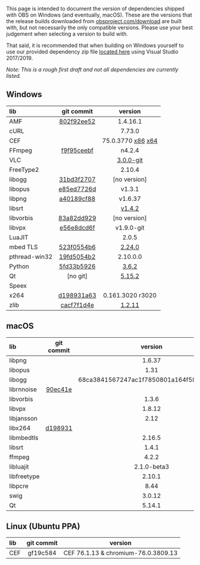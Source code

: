 This page is intended to document the version of dependencies shipped with OBS on Windows (and eventually, macOS). These are the versions that the release builds downloaded from [obsproject.com/download](https://obsproject.com/download) are built with, but not necessarily the only compatible versions. Please use your best judgement when selecting a version to build with. 

That said, it is recommended that when building on Windows yourself to use our provided dependency zip file [located here](https://obsproject.com/downloads/dependencies2017.zip) using Visual Studio 2017/2019.

*Note: This is a rough first draft and not all dependencies are currently listed.*

## Windows

| lib | git commit | version |
| :--- | :---: | :---: |
| AMF | [802f92ee52](https://github.com/GPUOpen-LibrariesAndSDKs/AMF/commit/802f92ee52b9efa77bf0d3ea8bfaed6040cdd35e) | 1.4.16.1 |
| cURL | | 7.73.0 |
| CEF |  | 75.0.3770 [x86](https://cdn-fastly.obsproject.com/downloads/cef_binary_75.1.16+g16a67c4+chromium-75.0.3770.100_windows32_minimal.zip) [x64](https://cdn-fastly.obsproject.com/downloads/cef_binary_75.1.16+g16a67c4+chromium-75.0.3770.100_windows64_minimal.zip) |
| FFmpeg | [f9f95ceebf](https://github.com/FFmpeg/FFmpeg/commit/f9f95ceebfbd7b7f43c1b7ad34e25d366e6e2d2b) | n4.2.4 |
| VLC | | [3.0.0-git](https://cdn-fastly.obsproject.com/downloads/vlc.zip) |
| FreeType2 | | 2.10.4 |
| libogg | [31bd3f2707](https://github.com/xiph/ogg/commit/31bd3f2707fb7dbae539a7093ba1fc4b2b37d84e) | [no version] |
| libopus | [e85ed7726d](https://github.com/xiph/opus/commit/e85ed7726db5d677c9c0677298ea0cb9c65bdd23) | v1.3.1 |
| libpng | [a40189cf88](https://github.com/glennrp/libpng/commit/a40189cf881e9f0db80511c382292a5604c3c3d1) | v1.6.37 |
| libsrt | | [v1.4.2](https://github.com/Haivision/srt/releases/tag/v1.4.2) |
| libvorbis | [83a82dd929](https://github.com/xiph/vorbis/commit/83a82dd9296400d811b78c06e9ca429e24dd1e5c) | [no version] |
| libvpx | [e56e8dcd6f](https://chromium.googlesource.com/webm/libvpx/+/e56e8dcd6fc9e2b04316be5144c18ca6772f6263) | v1.9.0-git |
| LuaJIT | | 2.0.5 |
| mbed TLS | [523f0554b6](https://github.com/ARMmbed/mbedtls/commit/523f0554b6cdc7ace5d360885c3f5bbcc73ec0e8) | [2.24.0](https://github.com/ARMmbed/mbedtls/releases/tag/v2.24.0) |
| pthread-win32| [19fd5054b2](https://github.com/GerHobbelt/pthread-win32/commit/19fd5054b29af1b4e3b3278bfffbb6274c6c89f5) | 2.10.0.0 |
| Python | [5fd33b5926](https://github.com/python/cpython/commit/5fd33b5926eb8c9352bf5718369b4a8d72c4bb44) | [3.6.2](https://github.com/python/cpython/releases/tag/v3.6.2) |
| Qt | [no git] | [5.15.2](https://cdn-fastly.obsproject.com/downloads/Qt_5.15.2.7z) |
| Speex | | |
| x264 | [d198931a63](https://github.com/mirror/x264/commit/d198931a63049db1f2c92d96c34904c69fde8117) | 0.161.3020 r3020 |
| zlib | [cacf7f1d4e](https://github.com/madler/zlib/commit/cacf7f1d4e3d44d871b605da3b647f07d718623f) | [1.2.11](https://github.com/madler/zlib/releases/tag/v1.2.11) |

## macOS

| lib | git commit | version |
| :--- | :---: | :---: |
|libpng||1.6.37|
|libopus||1.31|
|libogg||68ca3841567247ac1f7850801a164f58738d8df9|
|librnnoise|[90ec41e](https://github.com/xiph/rnnoise/commit/90ec41ef659fd82cfec2103e9bb7fc235e9ea66c)||
|libvorbis||1.3.6|
|libvpx||1.8.12|
|libjansson||2.12|
|libx264|[d198931](https://github.com/mirror/x264/commit/d198931a63049db1f2c92d96c34904c69fde8117)||
|libmbedtls||2.16.5|
|libsrt||1.4.1|
|ffmpeg||4.2.2|
|libluajit||2.1.0-beta3|
|libfreetype||2.10.1|
|libpcre||8.44|
|swig||3.0.12|
|Qt||5.14.1|

## Linux (Ubuntu PPA)

| lib | git commit | version |
| :--- | :---: | :---: |
| CEF | gf19c584 | CEF 76.1.13 & chromium-76.0.3809.13 |